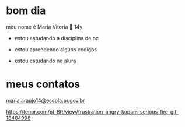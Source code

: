 # bom dia
meu nome é Maria Vitoria 🤠
14y

- estou estudando a disciplina de pc

- estou aprendendo alguns codigos

- estou estudando no alura

# meus contatos
maria.araujo14@escola.pr.gov.br

https://tenor.com/pt-BR/view/frustration-angry-kopam-serious-fire-gif-18484998
